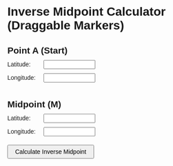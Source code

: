 
<html lang="en">
<head>
  <meta charset="UTF-8">
  <title>Inverse Midpoint Calculator (Draggable Markers)</title>
  <link rel="stylesheet" href="https://unpkg.com/leaflet/dist/leaflet.css" />
  <style>
    body {
      font-family: Arial, sans-serif;
      margin: 20px;
      background: none;
      background-color: transparent;
    }
    #map {
      width: 100%;
      height: 400px;
      margin-top: 20px;
      margin-bottom: 20px;
    }
    label {
      display: inline-block;
      width: 80px;
      margin-bottom: 5px;
    }
    input[type="text"] {
      width: 120px;
      margin-bottom: 10px;
    }
    button {
      margin-top: 10px;
      padding: 6px 16px;
      font-size: 1em;
    }
    h1, h2 {
      margin-bottom: 10px;
    }
  </style>
</head>
<body>
  <h1>Inverse Midpoint Calculator (Draggable Markers)</h1>
  <div>
    <h2>Point A (Start)</h2>
    <label for="latA">Latitude:</label>
    <input id="latA" type="text"><br>
    <label for="lonA">Longitude:</label>
    <input id="lonA" type="text"><br>
  </div>
  <div>
    <h2>Midpoint (M)</h2>
    <label for="latM">Latitude:</label>
    <input id="latM" type="text"><br>
    <label for="lonM">Longitude:</label>
    <input id="lonM" type="text"><br>
  </div>
  <button id="calcBtn">Calculate Inverse Midpoint</button>
  <div id="map"></div>
  <script src="https://unpkg.com/leaflet/dist/leaflet.js"></script>
  <script>
    // Define the custom icon using your PNGs
    const customIcon = L.icon({
      iconUrl: 'images/marker-icon.png',
      shadowUrl: 'images/marker-shadow.png',
      iconSize:     [25, 41],
      iconAnchor:   [12, 41],
      popupAnchor:  [1, -34],
      shadowSize:   [41, 41]
    });

    // Initialize map and set default view
    var map = L.map('map').setView([51.5, -0.09], 13);

    // Add OpenStreetMap tile layer
    L.tileLayer('https://{s}.tile.openstreetmap.org/{z}/{x}/{y}.png', {
      maxZoom: 19,
      attribution: '© OpenStreetMap'
    }).addTo(map);

    // Initialize markers with custom icon and make them draggable
    var markerA = L.marker([51.5, -0.09], {icon: customIcon, draggable: true}).addTo(map);
    var markerM = L.marker([51.505, -0.08], {icon: customIcon, draggable: true}).addTo(map);

    // Set input fields to initial marker positions
    document.getElementById('latA').value = markerA.getLatLng().lat.toFixed(6);
    document.getElementById('lonA').value = markerA.getLatLng().lng.toFixed(6);
    document.getElementById('latM').value = markerM.getLatLng().lat.toFixed(6);
    document.getElementById('lonM').value = markerM.getLatLng().lng.toFixed(6);

    // Update input fields when markers are dragged
    markerA.on('dragend', function(e) {
      var pos = markerA.getLatLng();
      document.getElementById('latA').value = pos.lat.toFixed(6);
      document.getElementById('lonA').value = pos.lng.toFixed(6);
    });
    markerM.on('dragend', function(e) {
      var pos = markerM.getLatLng();
      document.getElementById('latM').value = pos.lat.toFixed(6);
      document.getElementById('lonM').value = pos.lng.toFixed(6);
    });

    // Update markers when input fields are changed
    function updateMarkersFromInputs() {
      var latA = parseFloat(document.getElementById('latA').value);
      var lonA = parseFloat(document.getElementById('lonA').value);
      var latM = parseFloat(document.getElementById('latM').value);
      var lonM = parseFloat(document.getElementById('lonM').value);
      if (!isNaN(latA) && !isNaN(lonA)) {
        markerA.setLatLng([latA, lonA]);
      }
      if (!isNaN(latM) && !isNaN(lonM)) {
        markerM.setLatLng([latM, lonM]);
      }
    }
    document.getElementById('latA').addEventListener('change', updateMarkersFromInputs);
    document.getElementById('lonA').addEventListener('change', updateMarkersFromInputs);
    document.getElementById('latM').addEventListener('change', updateMarkersFromInputs);
    document.getElementById('lonM').addEventListener('change', updateMarkersFromInputs);

    // Calculate the inverse midpoint
    function calculateInverseMidpoint() {
      var latA = parseFloat(document.getElementById('latA').value);
      var lonA = parseFloat(document.getElementById('lonA').value);
      var latM = parseFloat(document.getElementById('latM').value);
      var lonM = parseFloat(document.getElementById('lonM').value);

      // Simple inverse midpoint calculation (for demonstration)
      var latB = 2 * latM - latA;
      var lonB = 2 * lonM - lonA;

      // Add or move a marker for the calculated point
      if (window.markerB) {
        markerB.setLatLng([latB, lonB]);
      } else {
        window.markerB = L.marker([latB, lonB], {icon: customIcon, draggable: true}).addTo(map)
          .bindPopup("Inverse Point B").openPopup();
        markerB.on('dragend', function(e) {
          var pos = markerB.getLatLng();
          // Optionally update inputs or recalculate as needed
        });
      }
      map.panTo([latM, lonM]);
    }

    document.getElementById('calcBtn').addEventListener('click', calculateInverseMidpoint);
  </script>
</body>
</html>
